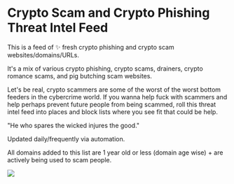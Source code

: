# Crypto Scam and Crypto Phishing Threat Intel Feed
This is a feed of ✨ fresh crypto phishing and crypto scam websites/domains/URLs.

It's a mix of various crypto phishing, crypto scams, drainers, crypto romance scams, and pig butching scam websites.

Let's be real, crypto scammers are some of the worst of the worst bottom feeders in the cybercrime world. If you wanna help fuck with scammers and help perhaps prevent future people from being scammed, roll this threat intel feed into places and block lists where you see fit that could be help. 

"He who spares the wicked injures the good."

Updated daily/frequently via automation.

All domains added to this list are 1 year old or less (domain age wise) + are actively being used to scam people.

![](https://raw.githubusercontent.com/spmedia/Crypto-Scam-and-Crypto-Phishing-Threat-Intel-Feed/refs/heads/main/a288ad25-9f22-46a8-a453-5d3cce7a1f6d.jpg)
